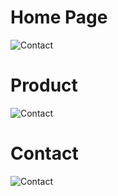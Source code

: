 # Home Page

![Contact](https://i.hizliresim.com/mstqrr5.png)

# Product

![Contact](https://i.hizliresim.com/63v22tm.png)

# Contact

![Contact](https://i.hizliresim.com/84tvhbt.png)
